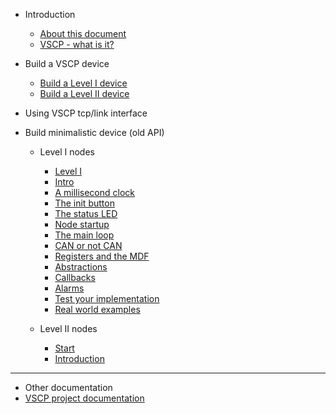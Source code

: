 * Introduction
  * [About this document](README.md)
  * [VSCP - what is it?](what_is_vscp.md)

* Build a VSCP device
  * [Build a Level I device](build_a_level1_device.md)
  * [Build a Level II device](build_a_level2_device.md)

* Using VSCP tcp/link interface

* Build minimalistic device (old API)
  * Level I nodes
    * [Level I](level1_specifics.md)
    * [Intro](level1_introduction.md)
    * [A millisecond clock](level1_a_millisecond_clock.md)
    * [The init button](level1_the_init_button.md)
    * [The status LED](level1_the_status_led.md)
    * [Node startup](level1_node_startup.md)
    * [The main loop](level1_the_main_loop.md)
    * [CAN or not CAN](level1_can_or_not_can.md)
    * [Registers and the MDF](level1_registers_and_the_mdf.md)
    * [Abstractions](level1_abstractions.md)
    * [Callbacks](./level1_callbacks.md)
    * [Alarms](level1_alarms.md)
    * [Test your implementation](level1_test_your_implementation.md)
    * [Real world examples](level1_example_devices.md)

  * Level II nodes
    * [Start](level2_start.md)
    * [Introduction](level2_introduction.md)

----

* Other documentation
 * [VSCP project documentation](http://docs.vscp.org)

